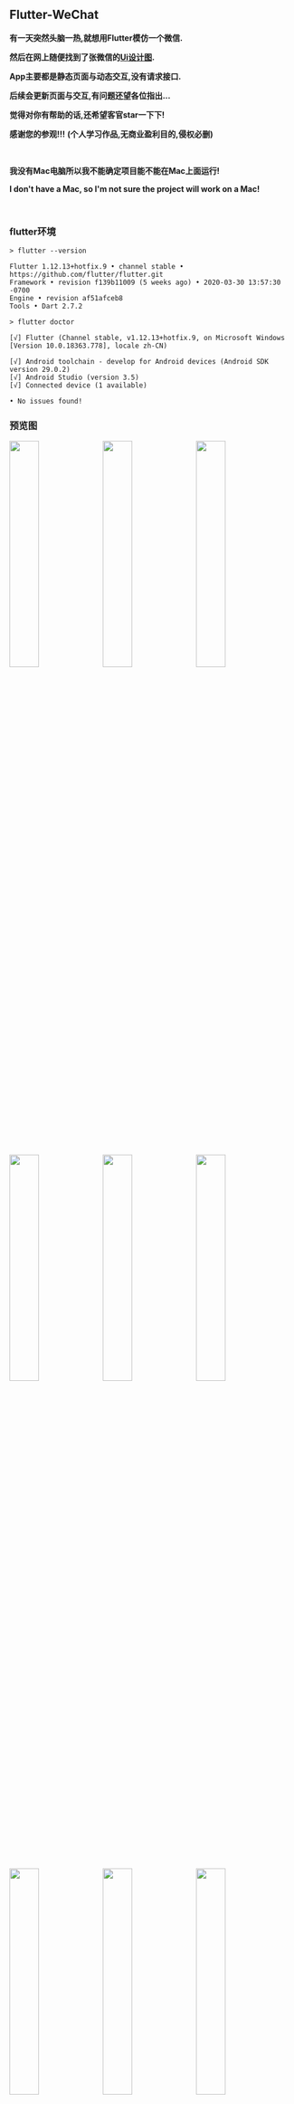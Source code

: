 ## Flutter-WeChat

**有一天突然头脑一热,就想用Flutter模仿一个微信.** 

**然后在网上随便找到了张微信的[Ui设计图](https://www.zcool.com.cn/work/ZMTIxMzk3Mjg=.html).** 

**App主要都是静态页面与动态交互,没有请求接口.**

**后续会更新页面与交互,有问题还望各位指出...**

**觉得对你有帮助的话,还希望客官star一下下!**

**感谢您的参观!!!** **(个人学习作品,无商业盈利目的,侵权必删)**

<br/>

**我没有Mac电脑所以我不能确定项目能不能在Mac上面运行!**

**I don't have a Mac, so I'm not sure the project will work on a Mac!**

<br/>

### flutter环境

```
> flutter --version 

Flutter 1.12.13+hotfix.9 • channel stable • https://github.com/flutter/flutter.git
Framework • revision f139b11009 (5 weeks ago) • 2020-03-30 13:57:30 -0700
Engine • revision af51afceb8
Tools • Dart 2.7.2

```

```
> flutter doctor 

[√] Flutter (Channel stable, v1.12.13+hotfix.9, on Microsoft Windows [Version 10.0.18363.778], locale zh-CN)     

[√] Android toolchain - develop for Android devices (Android SDK version 29.0.2)
[√] Android Studio (version 3.5)
[√] Connected device (1 available)

• No issues found!

```

### 预览图

<p>
<img src="https://github.com/kuaifengle/Flutter-WeChat/blob/master/appGif/app1.gif?raw=true" width="32%"/>
<img src="https://github.com/kuaifengle/Flutter-WeChat/blob/master/appGif/app2.gif?raw=true" width="32%"/>
<img src="https://github.com/kuaifengle/Flutter-WeChat/blob/master/appGif/app3.gif?raw=true" width="32%"/>
</p >
<p>
<img src="https://github.com/kuaifengle/Flutter-WeChat/blob/master/appGif/app4.gif?raw=true" width="32%"/>
<img src="https://github.com/kuaifengle/Flutter-WeChat/blob/master/appGif/app5.gif?raw=true" width="32%"/>
<img src="https://github.com/kuaifengle/Flutter-WeChat/blob/master/appGif/app6.gif?raw=true" width="32%"/>
</p >
<p>
<img src="https://github.com/kuaifengle/Flutter-WeChat/blob/master/appGif/1.png?raw=true" width="32%"/>
<img src="https://github.com/kuaifengle/Flutter-WeChat/blob/master/appGif/4.png?raw=true" width="32%"/>
<img src="https://github.com/kuaifengle/Flutter-WeChat/blob/master/appGif/6.png?raw=true" width="32%"/>
</p >
<p>
<img src="https://github.com/kuaifengle/Flutter-WeChat/blob/master/appGif/2.png?raw=true" width="32%"/>
<img src="https://github.com/kuaifengle/Flutter-WeChat/blob/master/appGif/9.png?raw=true" width="32%"/>
<img src="https://github.com/kuaifengle/Flutter-WeChat/blob/master/appGif/12.png?raw=true" width="32%"/>
</p>


```
MIT License

Copyright (c) 2020 kuaifengle

Permission is hereby granted, free of charge, to any person obtaining a copy
of this software and associated documentation files (the "Software"), to deal
in the Software without restriction, including without limitation the rights
to use, copy, modify, merge, publish, distribute, sublicense, and/or sell
copies of the Software, and to permit persons to whom the Software is
furnished to do so, subject to the following conditions:

The above copyright notice and this permission notice shall be included in all
copies or substantial portions of the Software.

THE SOFTWARE IS PROVIDED "AS IS", WITHOUT WARRANTY OF ANY KIND, EXPRESS OR
IMPLIED, INCLUDING BUT NOT LIMITED TO THE WARRANTIES OF MERCHANTABILITY,
FITNESS FOR A PARTICULAR PURPOSE AND NONINFRINGEMENT. IN NO EVENT SHALL THE
AUTHORS OR COPYRIGHT HOLDERS BE LIABLE FOR ANY CLAIM, DAMAGES OR OTHER
LIABILITY, WHETHER IN AN ACTION OF CONTRACT, TORT OR OTHERWISE, ARISING FROM,
OUT OF OR IN CONNECTION WITH THE SOFTWARE OR THE USE OR OTHER DEALINGS IN THE
SOFTWARE.
```

